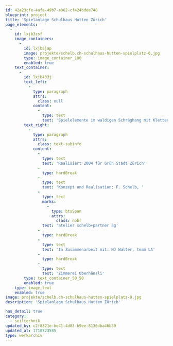 ```yaml
---
id: 42a23cfe-4afa-49b7-a862-cf424bdee748
blueprint: project
title: 'Spielanlage Schulhaus Hutten Zürich'
page_elements:
  -
    id: lxjb3zsf
    image_containers:
      -
        id: lxjb5jap
        image: projekte/schelb.ch-schulhaus-hutten-spielplatz-0.jpg
        type: image_container_100
        enabled: true
    text_container:
      -
        id: lxjb433j
        text_left:
          -
            type: paragraph
            attrs:
              class: null
            content:
              -
                type: text
                text: 'Spielelemente im waldigen Schräghang mit Kletternetzen und Hängebrücken'
        text_right:
          -
            type: paragraph
            attrs:
              class: text-subinfo
            content:
              -
                type: text
                text: 'Realisiert 2004 für Grün Stadt Zürich'
              -
                type: hardBreak
              -
                type: text
                text: 'Konzept und Realisation: F. Schelb, '
              -
                type: text
                marks:
                  -
                    type: btsSpan
                    attrs:
                      class: nobr
                text: 'atelier schelb+partner ag'
              -
                type: hardBreak
              -
                type: text
                text: 'In Zusammenarbeit mit: HJ Walter, team LA'
              -
                type: hardBreak
              -
                type: text
                text: 'Zimmerei Oberhänsli'
        type: text_container_50_50
        enabled: true
    type: image_text
    enabled: true
image: projekte/schelb.ch-schulhaus-hutten-spielplatz-0.jpg
description: 'Spielanlage Schulhaus Hutten Zürich'

has_detail: true
category:
  - seiltechnik
updated_by: c2f8321e-be41-4d83-b9ee-8136dba46b39
updated_at: 1718723585
type: werkarchiv
---
```

